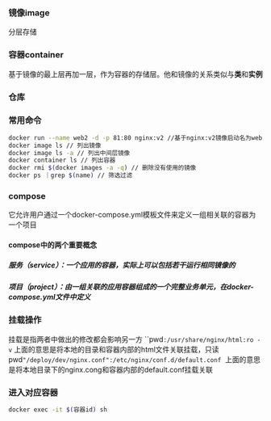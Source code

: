 ### 镜像image
分层存储
### 容器container
基于镜像的最上层再加一层，作为容器的存储层。他和镜像的关系类似与**类**和**实例**
### 仓库


### 常用命令
```bash
docker run --name web2 -d -p 81:80 nginx:v2 //基于nginx:v2镜像启动名为web2的容器并映射本机81端口到容器的80端口
docker image ls // 列出镜像
docker image ls -a // 列出中间层镜像
docker container ls // 列出容器
docker rmi $(docker images -a -q) // 删除没有使用的镜像
docker ps ｜grep $(name) // 筛选过滤
```


### compose
它允许用户通过一个docker-compose.yml模板文件来定义一组相关联的容器为一个项目
#### compose中的两个重要概念
##### 服务（service）：一个应用的容器，实际上可以包括若干运行相同镜像的
##### 项目（project）：由一组关联的应用容器组成的一个完整业务单元，在docker-compose.yml文件中定义

### 挂载操作
挂载是指两者中做出的修改都会影响另一方
``pwd`:/usr/share/nginx/html:ro -v`
上面的意思是将本地的目录和容器内部的html文件关联挂载，只读
` `pwd`"/deploy/dev/nginx.conf":/etc/nginx/conf.d/default.conf`
 上面的意思是将本地目录下的nginx.cong和容器内部的default.conf挂载关联


### 进入对应容器
```bash
docker exec -it $(容器id) sh
```




